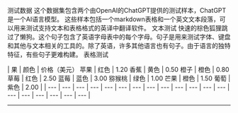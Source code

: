 测试数据
这个数据集包含两个由OpenAI的ChatGPT提供的测试样本，ChatGPT是一个AI语言模型。
这些样本包括一个markdown表格和一个英文文本段落，可以用来测试支持文本和表格格式的英译中翻译软件。
文本测试
快速的棕色狐狸跳过了懒狗。这个句子包含了英语字母表中的每个字母。句子是用来测试字体、键盘和其他与文本相关的工具的。除了英语，许多其他语言也有句子。由于语言的独特特征，有些句子更难构建。 
表格测试

| 果 | 颜色 | 价格（美元）
苹果 | 红色 | 1.20
香蕉 | 黄色 | 0.50
橙子 | 橙色 | 0.80
草莓 | 红色 | 2.50
蓝莓 | 蓝色 | 3.00
猕猴桃 | 绿色 | 1.00
芒果 | 橙色 | 1.50
葡萄 | 紫色 | 2.00 |
| --- | --- | --- | --- | --- | --- | --- | --- | --- | --- | --- | --- | --- | --- | --- | --- | --- | --- | --- |


---


